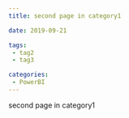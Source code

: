 ```yaml
---
title: second page in category1  

date: 2019-09-21  

tags:
 - tag2
 - tag3

categories:
 - PowerBI
---
```


second page in category1